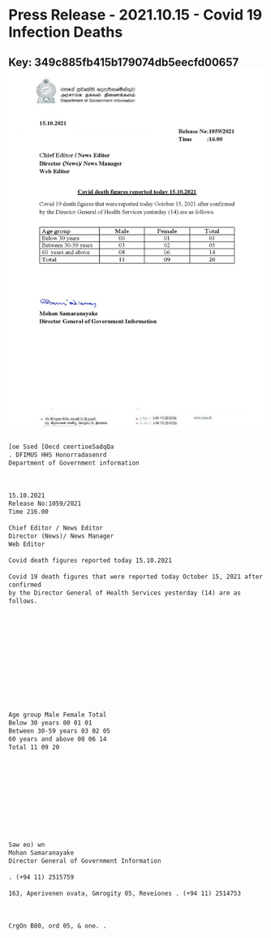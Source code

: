 # Press Release - 2021.10.15 - Covid 19 Infection Deaths 
Key: 349c885fb415b179074db5eecfd00657 
![img](img/349c885fb415b179074db5eecfd00657.jpg)
---
```
[oe Ssed [Oecd ceertioeSadqQa
. DFIMUS HHS Honorradasenrd
Department of Government information

 

15.10.2021
Release No:1059/2021
Time 216.00

Chief Editor / News Editor
Director (News)/ News Manager
Web Editor

Covid death figures reported today 15.10.2021

Covid 19 death figures that were reported today October 15, 2021 after confirmed
by the Director General of Health Services yesterday (14) are as follows.

 

 

 

 

 

 

Age group Male Female Total
Below 30 years 00 01 01
Between 30-59 years 03 02 05
60 years and above 08 06 14
Total 11 09 20

 

 

 

 

 

Saw eo) wn
Mohan Samaranayake
Director General of Government Information

. (+94 11) 2515759

163, Aperivenen ovata, Gmrogity 05, Reveiones . (+94 11) 2514753

 

CrgOn B80, ord 05, & one. .

```
